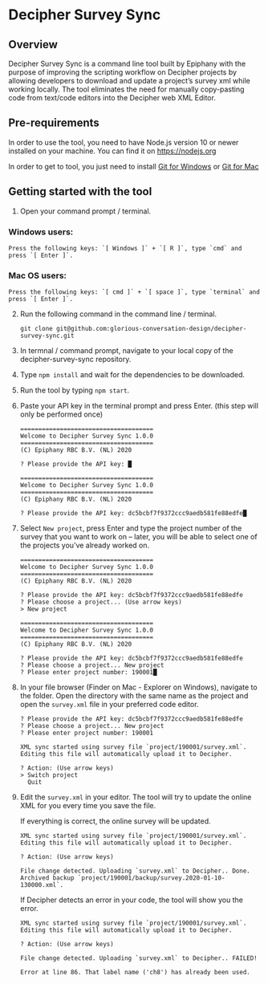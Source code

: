 # Decipher Survey Sync

## Overview

Decipher Survey Sync is a command line tool built by Epiphany with the purpose of improving the scripting workflow on Decipher projects by allowing developers to download and update a project’s survey xml while working locally. The tool eliminates the need for manually copy-pasting code from text/code editors into the Decipher web XML Editor.

## Pre-requirements

In order to use the tool, you need to have Node.js version 10 or newer installed on your machine. You can find it on https://nodejs.org

In order to get to tool, you just need to install [Git for Windows](https://git-scm.com/download/win) or [Git for Mac](https://git-scm.com/download/mac) 

## Getting started with the tool

1. Open your command prompt / terminal. 

### Windows users:

    Press the following keys: `[ Windows ]` + `[ R ]`, type `cmd` and press `[ Enter ]`.
    
### Mac OS users:

    Press the following keys: `[ cmd ]` + `[ space ]`, type `terminal` and press `[ Enter ]`.

2. Run the following command in the command line / terminal.  

    ```
    git clone git@github.com:glorious-conversation-design/decipher-survey-sync.git
    ```

3. In termnal / command prompt, navigate to your local copy of the decipher-survey-sync repository. 

4. Type `npm install` and wait for the dependencies to be downloaded.

5. Run the tool by typing `npm start`.

6. Paste your API key in the terminal prompt and press Enter. (this step will only be performed once)

   ```
   =====================================
   Welcome to Decipher Survey Sync 1.0.0
   =====================================
   (C) Epiphany RBC B.V. (NL) 2020

   ? Please provide the API key: █
   ```

   ```
   =====================================
   Welcome to Decipher Survey Sync 1.0.0
   =====================================
   (C) Epiphany RBC B.V. (NL) 2020

   ? Please provide the API key: dc5bcbf7f9372ccc9aedb581fe88edfe█
   ```

7. Select `New project`, press Enter and type the project number of the survey that you want to work on – later, you will be able to select one of the projects you’ve already worked on.

   ```
   =====================================
   Welcome to Decipher Survey Sync 1.0.0
   =====================================
   (C) Epiphany RBC B.V. (NL) 2020

   ? Please provide the API key: dc5bcbf7f9372ccc9aedb581fe88edfe
   ? Please choose a project... (Use arrow keys)
   > New project
   ```

   ```
   =====================================
   Welcome to Decipher Survey Sync 1.0.0
   =====================================
   (C) Epiphany RBC B.V. (NL) 2020

   ? Please provide the API key: dc5bcbf7f9372ccc9aedb581fe88edfe
   ? Please choose a project... New project
   ? Please enter project number: 190001█
   ```

8. In your file browser (Finder on Mac - Explorer on Windows), navigate to the folder. Open the directory with the same name as the project and open the `survey.xml` file in your preferred code editor.

   ```
   ? Please provide the API key: dc5bcbf7f9372ccc9aedb581fe88edfe
   ? Please choose a project... New project
   ? Please enter project number: 190001

   XML sync started using survey file `project/190001/survey.xml`.
   Editing this file will automatically upload it to Decipher.

   ? Action: (Use arrow keys)
   > Switch project
     Quit
   ```

9. Edit the `survey.xml` in your editor. The tool will try to update the online XML for you every time you save the file.

   If everything is correct, the online survey will be updated.

   ```
   XML sync started using survey file `project/190001/survey.xml`.
   Editing this file will automatically upload it to Decipher.

   ? Action: (Use arrow keys)

   File change detected. Uploading `survey.xml` to Decipher.. Done.
   Archived backup `project/190001/backup/survey.2020-01-10-130000.xml`.
   ```

   If Decipher detects an error in your code, the tool will show you the error.

   ```
   XML sync started using survey file `project/190001/survey.xml`.
   Editing this file will automatically upload it to Decipher.

   ? Action: (Use arrow keys)

   File change detected. Uploading `survey.xml` to Decipher.. FAILED!

   Error at line 86. That label name ('ch8') has already been used.
   ```
